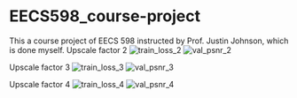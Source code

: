 # EECS598_course-project
This a course project of EECS 598 instructed by Prof. Justin Johnson, which is done myself.
Upscale factor 2
![train_loss_2](https://user-images.githubusercontent.com/61045930/185779946-e1d39013-410e-4a6a-b408-c38e3a10ebfd.jpg)
![val_psnr_2](https://user-images.githubusercontent.com/61045930/185779983-a6633f50-15b5-4402-a7da-bb5ece68c6a9.jpg)

Upscale factor 3
![train_loss_3](https://user-images.githubusercontent.com/61045930/185779990-a68fc02a-3452-4521-b252-edce6656e1cc.jpg)
![val_psnr_3](https://user-images.githubusercontent.com/61045930/185779996-f586fc83-8b90-4e92-828a-221731862f5b.jpg)

Upscale factor 4
![train_loss_4](https://user-images.githubusercontent.com/61045930/185780003-836039c7-4eed-436c-aaeb-217ecb21e1c8.jpg)
![val_psnr_4](https://user-images.githubusercontent.com/61045930/185780007-98e8284e-6e48-478a-9377-98b8cfff85e8.jpg)

